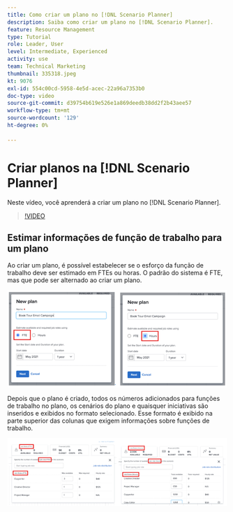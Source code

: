 ```yaml
---
title: Como criar um plano no [!DNL Scenario Planner]
description: Saiba como criar um plano no [!DNL Scenario Planner].
feature: Resource Management
type: Tutorial
role: Leader, User
level: Intermediate, Experienced
activity: use
team: Technical Marketing
thumbnail: 335318.jpeg
kt: 9076
exl-id: 554c00cd-5958-4e5d-acec-22a96a7353b0
doc-type: video
source-git-commit: d39754b619e526e1a869deedb38dd2f2b43aee57
workflow-type: tm+mt
source-wordcount: '129'
ht-degree: 0%

---
```


# Criar planos na [!DNL Scenario Planner]

Neste vídeo, você aprenderá a criar um plano no [!DNL Scenario Planner].

>[!VIDEO](https://video.tv.adobe.com/v/335318/?quality=12)

## Estimar informações de função de trabalho para um plano

Ao criar um plano, é possível estabelecer se o esforço da função de trabalho deve ser estimado em FTEs ou horas. O padrão do sistema é FTE, mas que pode ser alternado ao criar um plano.

![Selecionar [!UICONTROL FTE] ou [!UICONTROL Horas] no [!UICONTROL Novo Plano] janela](assets/scenario-planner-1.png)

Depois que o plano é criado, todos os números adicionados para funções de trabalho no plano, os cenários do plano e quaisquer iniciativas são inseridos e exibidos no formato selecionado. Esse formato é exibido na parte superior das colunas que exigem informações sobre funções de trabalho.

![Exibir informações em [!UICONTROL FTE] ou [!UICONTROL Horas] no [!DNL Scenario Planner]](assets/scenario-planner-2.png)
